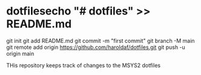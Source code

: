 # dotfilesecho "# dotfiles" >> README.md
git init
git add README.md
git commit -m "first commit"
git branch -M main
git remote add origin https://github.com/haroldaf/dotfiles.git
git push -u origin main

THis repository keeps track of changes to the MSYS2 dotfiles




